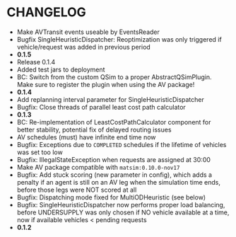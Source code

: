 # CHANGELOG

- Make AVTransit events useable by EventsReader
- Bugfix SingleHeuristicDispatcher: Reoptimization was only triggered if vehicle/request was added in previous period
- **0.1.5**
- Release 0.1.4
- Added test jars to deployment
- BC: Switch from the custom QSim to a proper AbstractQSimPlugin. Make sure to register the plugin when using the AV package!
- **0.1.4**
- Add replanning interval parameter for SingleHeuristicDispatcher
- Bugfix: Close threads of parallel least cost path calculator
- **0.1.3**
- BC: Re-implementation of LeastCostPathCalculator component for better stability, potential fix of delayed routing issues
- AV schedules (must) have infinite end time now
- Bugfix: Exceptions due to `COMPLETED` schedules if the lifetime of vehicles was set too low
- Bugfix: IllegalStateException when requests are assigned at 30:00
- Make AV package compatible with `matsim:0.10.0-nov17`
- Bugfix: Add stuck scoring (new parameter in config), which adds a penalty if an agent is still on an AV leg when the simulation time ends, before those legs were NOT scored at all
- Bugfix: Dispatching mode fixed for MultiODHeuristic (see below)
- Bugfix: SingleHeuristicDispatcher now performs proper load balancing, before UNDERSUPPLY was only chosen if NO vehicle
available at a time, now if available vehicles < pending requests
- **0.1.2**
